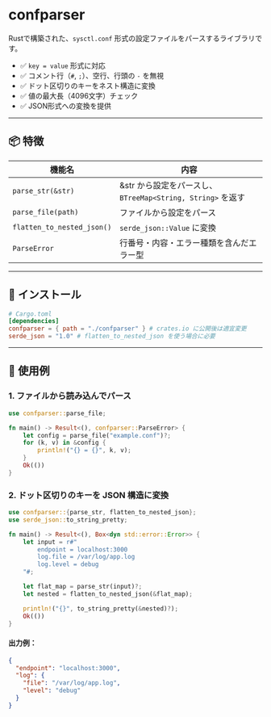 # confparser

Rustで構築された、`sysctl.conf` 形式の設定ファイルをパースするライブラリです。

- ✅ `key = value` 形式に対応
- ✅ コメント行（`#`, `;`）、空行、行頭の `-` を無視
- ✅ ドット区切りのキーをネスト構造に変換
- ✅ 値の最大長（4096文字）チェック
- ✅ JSON形式への変換を提供

---

## 📦 特徴

| 機能名                     | 内容                                                         |
|----------------------------|--------------------------------------------------------------|
| `parse_str(&str)`          | &str から設定をパースし、`BTreeMap<String, String>` を返す   |
| `parse_file(path)`         | ファイルから設定をパース                                     |
| `flatten_to_nested_json()` | `serde_json::Value` に変換                                   |
| `ParseError`               | 行番号・内容・エラー種類を含んだエラー型                    |

---

## 🔧 インストール

```toml
# Cargo.toml
[dependencies]
confparser = { path = "./confparser" } # crates.io に公開後は適宜変更
serde_json = "1.0" # flatten_to_nested_json を使う場合に必要
```

---

## 🚀 使用例

### 1. ファイルから読み込んでパース

```rust
use confparser::parse_file;

fn main() -> Result<(), confparser::ParseError> {
    let config = parse_file("example.conf")?;
    for (k, v) in &config {
        println!("{} = {}", k, v);
    }
    Ok(())
}

```

### 2. ドット区切りのキーを JSON 構造に変換

```rust
use confparser::{parse_str, flatten_to_nested_json};
use serde_json::to_string_pretty;

fn main() -> Result<(), Box<dyn std::error::Error>> {
    let input = r#"
        endpoint = localhost:3000
        log.file = /var/log/app.log
        log.level = debug
    "#;

    let flat_map = parse_str(input)?;
    let nested = flatten_to_nested_json(&flat_map);

    println!("{}", to_string_pretty(&nested)?);
    Ok(())
}

```


#### 出力例：
```json
{
  "endpoint": "localhost:3000",
  "log": {
    "file": "/var/log/app.log",
    "level": "debug"
  }
}
```
